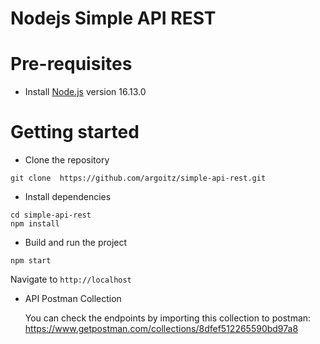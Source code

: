 # Nodejs Simple API REST

# Pre-requisites

- Install [Node.js](https://nodejs.org/en/) version 16.13.0

# Getting started

- Clone the repository

```
git clone  https://github.com/argoitz/simple-api-rest.git
```

- Install dependencies

```
cd simple-api-rest
npm install
```

- Build and run the project

```
npm start
```

Navigate to `http://localhost`

- API Postman Collection

  You can check the endpoints by importing this collection to postman:
  https://www.getpostman.com/collections/8dfef512265590bd97a8
